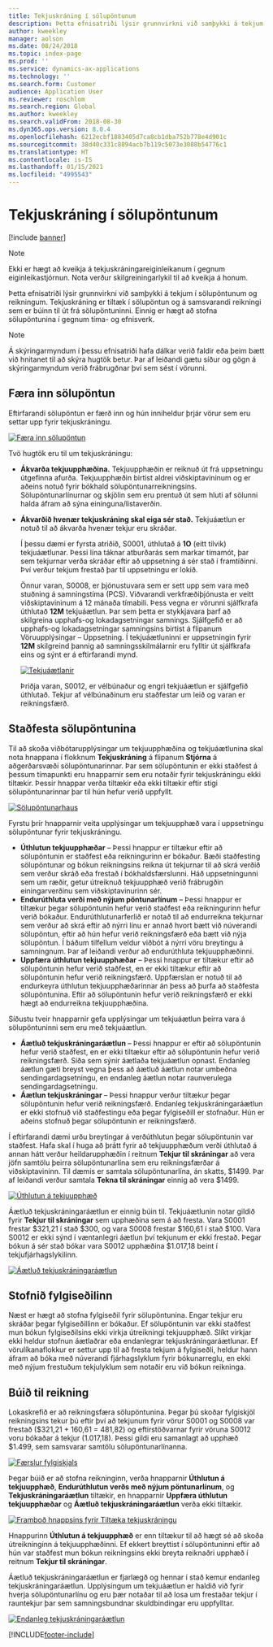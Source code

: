 ```yaml
---
title: Tekjuskráning í sölupöntunum
description: Þetta efnisatriði lýsir grunnvirkni við samþykki á tekjum í sölupöntunum og reikningum. Tekjuskráning er tiltæk í sölupöntuninni og á samsvarandi reikningi sem er búinn til út frá sölupöntuninni.
author: kweekley
manager: aolson
ms.date: 08/24/2018
ms.topic: index-page
ms.prod: ''
ms.service: dynamics-ax-applications
ms.technology: ''
ms.search.form: Customer
audience: Application User
ms.reviewer: roschlom
ms.search.region: Global
ms.author: kweekley
ms.search.validFrom: 2018-08-30
ms.dyn365.ops.version: 8.0.4
ms.openlocfilehash: 6212ecbf1883405d7ca8cb1dba752b778e4d901c
ms.sourcegitcommit: 38d40c331c8894acb7b119c5073e3088b54776c1
ms.translationtype: HT
ms.contentlocale: is-IS
ms.lasthandoff: 01/15/2021
ms.locfileid: "4995543"
---
```

# <a name="revenue-recognition-on-sales-orders"></a>Tekjuskráning í sölupöntunum

[!include [banner](../includes/banner.md)]

> [!NOTE]
> Ekki er hægt að kveikja á tekjuskráningareiginleikanum í gegnum eiginleikastjórnun. Nota verður skilgreiningarlykil til að kveikja á honum.

Þetta efnisatriði lýsir grunnvirkni við samþykki á tekjum í sölupöntunum og reikningum. Tekjuskráning er tiltæk í sölupöntun og á samsvarandi reikningi sem er búinn til út frá sölupöntuninni. Einnig er hægt að stofna sölupöntunina í gegnum tíma- og efnisverk.

> [!NOTE]
> Á skýringarmyndum í þessu efnisatriði hafa dálkar verið faldir eða þeim bætt við hnitanet til að skýra hugtök betur. Þar af leiðandi gætu síður og gögn á skýringarmyndum verið frábrugðnar því sem sést í vörunni.

## <a name="enter-a-sales-order"></a>Færa inn sölupöntun

Eftirfarandi sölupöntun er færð inn og hún inniheldur þrjár vörur sem eru settar upp fyrir tekjuskráningu.

[![Færa inn sölupöntun](./media/revenue-recognition-so-basic-sales-order-header.png)](./media/revenue-recognition-so-basic-sales-order-header.png)

Tvö hugtök eru til um tekjuskráningu:

- **Ákvarða tekjuupphæðina.** Tekjuupphæðin er reiknuð út frá uppsetningu útgefinna afurða. Tekjuupphæðin birtist aldrei viðskiptavininum og er aðeins notuð fyrir bókhald sölupöntunarreikningsins. Sölupöntunarlínurnar og skjölin sem eru prentuð út sem hluti af sölunni halda áfram að sýna eininguna/listaverðin.
- **Ákvarðið hvenær tekjuskráning skal eiga sér stað.** Tekjuáætlun er notuð til að ákvarða hvenær tekjur eru skráðar.

    Í þessu dæmi er fyrsta atriðið, S0001, úthlutað á **1O** (eitt tilvik) tekjuáætlunar. Þessi lína táknar atburðarás sem markar tímamót, þar sem tekjurnar verða skráðar eftir að uppsetning á sér stað í framtíðinni. Því verður tekjum frestað þar til uppsetningu er lokið.

    Önnur varan, S0008, er þjónustuvara sem er sett upp sem vara með stuðning á samningstíma (PCS). Viðvarandi verkfræðiþjónusta er veitt viðskiptavininum á 12 mánaða tímabili. Þess vegna er vörunni sjálfkrafa úthlutað **12M** tekjuáætlun. Þar sem þetta er stykkjavara þarf að skilgreina upphafs-og lokadagsetningar samnings. Sjálfgefið er að upphafs-og lokadagsetningar samningsins birtist á flipanum Vöruupplýsingar – Uppsetning. Í tekjuáætluninni er uppsetningin fyrir **12M** skilgreind þannig að samningsskilmálarnir eru fylltir út sjálfkrafa eins og sýnt er á eftirfarandi mynd.

    [![Tekjuáætlanir](./media/revenue-recognition-so-basic-revenue-schedules.png)](./media/revenue-recognition-so-basic-revenue-schedules.png)

    Þriðja varan, S0012, er vélbúnaður og engri tekjuáætlun er sjálfgefið úthlutað. Tekjur af vélbúnaðinum eru staðfestar um leið og varan er reikningsfærð.

## <a name="confirm-the-sales-order"></a>Staðfesta sölupöntunina

Til að skoða viðbótarupplýsingar um tekjuupphæðina og tekjuáætlunina skal nota hnappana í flokknum **Tekjuskráning** á flipanum **Stjórna** á aðgerðarsvæði sölupöntunarinnar. Þar sem sölupöntunin er ekki staðfest á þessum tímapunkti eru hnapparnir sem eru notaðir fyrir tekjuskráningu ekki tiltækir. Þessir hnappar verða tiltækir eða ekki tiltækir eftir stigi sölupöntunarinnar þar til hún hefur verið uppfyllt.

[![Sölupöntunarhaus](./media/revenue-recognition-so-basic-sales-order-header-02.png)](./media/revenue-recognition-so-basic-sales-order-header-02.png)

Fyrstu þrír hnapparnir veita upplýsingar um tekjuupphæð vara í uppsetningu sölupöntunar fyrir tekjuskráningu.

- **Úthlutun tekjuupphæðar** – Þessi hnappur er tiltækur eftir að sölupöntunin er staðfest eða reikningurinn er bókaður. Bæði staðfesting sölupöntunar og bókun reikningsins reikna út tekjurnar til að skrá verðið sem verður skráð eða frestað í bókhaldsfærslunni. Háð uppsetningunni sem um ræðir, getur útreiknuð tekjuupphæð verið frábrugðin einingarverðinu sem viðskiptavinurinn sér.
- **Endurúthluta verði með nýjum pöntunarlínum** – Þessi hnappur er tiltækur þegar sölupöntunin hefur verið staðfest eða reikningurinn hefur verið bókaður. Endurúthlutunarferlið er notað til að endurreikna tekjurnar sem verður að skrá eftir að nýrri línu er annað hvort bætt við núverandi sölupöntun, eftir að hún hefur verið reikningsfærð eða bætt við nýja sölupöntun. Í báðum tilfellum veldur viðbót á nýrri vöru breytingu á samningnum. Þar af leiðandi verður að endurúthluta tekjuupphæðinni.
- **Uppfæra úthlutun tekjuupphæðar** – Þessi hnappur er tiltækur eftir að sölupöntunin hefur verið staðfest, en er ekki tiltækur eftir að sölupöntunin hefur verið reikningsfærð. Uppfærslan er notuð til að endurkeyra úthlutun tekjuupphæðarinnar án þess að þurfa að staðfesta sölupöntunina. Eftir að sölupöntunin hefur verið reikningsfærð er ekki hægt að endurreikna tekjuupphæðina.

Síðustu tveir hnapparnir gefa upplýsingar um tekjuáætlun þeirra vara á sölupöntuninni sem eru með tekjuáætlun.

- **Áætluð tekjuskráningaráætlun** – Þessi hnappur er eftir að sölupöntunin hefur verið staðfest, en er ekki tiltækur eftir að sölupöntunin hefur verið reikningsfærð. Síða sem sýnir áætlaða tekjuáætlun opnast. Endanleg áætlun gæti breyst vegna þess að áætluð áætlun notar umbeðna sendingardagsetningu, en endanleg áætlun notar raunverulega sendingardagsetningu.
- **Áætlun tekjuskráningar** – Þessi hnappur verður tiltækur þegar sölupöntunin hefur verið reikningsfærð. Endanleg tekjuskráningaráætlun er ekki stofnuð við staðfestingu eða þegar fylgiseðill er stofnaður. Hún er aðeins stofnuð þegar sölupöntunin er reikningsfærð.

Í eftirfarandi dæmi urðu breytingar á verðúthlutun þegar sölupöntunin var staðfest. Hafa skal í huga að þrátt fyrir að tekjuupphæðum verði úthlutað á annan hátt verður heildarupphæðin í reitnum **Tekjur til skráningar** að vera jöfn samtölu þeirra sölupöntunarlína sem eru reikningsfærðar á viðskiptavininn. Til dæmis er samtala sölupöntunarlína, án skatts, $1499. Þar af leiðandi verður samtala **Tekna til skráningar** einnig að vera $1499.

[![Úthlutun á tekjuupphæð](./media/revenue-recognition-so-basic-revenue-price-allocation.png)](./media/revenue-recognition-so-basic-revenue-price-allocation.png)

Áætluð tekjuskráningaráætlun er einnig búin til. Tekjuáætlunin notar gildið fyrir **Tekjur til skráningar** sem upphæðina sem á að fresta. Vara S0001 frestar $321,21 í stað $300, og vara S0008 frestar $160,61 í stað $100. Vara S0012 er ekki sýnd í væntanlegri áætlun því tekjunum er ekki frestað. Þegar bókun á sér stað bókar vara S0012 upphæðina $1.017,18 beint í tekjufjárhagslykilinn.

[![Áætluð tekjuskráningaráætlun](./media/revenue-recognition-so-basic-expected-rev-rec-schedule.png)](./media/revenue-recognition-so-basic-expected-rev-rec-schedule.png)

## <a name="create-the-packing-slip"></a>Stofnið fylgiseðilinn

Næst er hægt að stofna fylgiseðil fyrir sölupöntunina. Engar tekjur eru skráðar þegar fylgiseðillinn er bókaður. Ef sölupöntunin var ekki staðfest mun bókun fylgiseðilsins ekki virkja útreikningi tekjuupphæð. Slíkt virkjar ekki heldur stofnun áætlaðrar eða endanlegrar tekjuskráningaráætlunar. Ef vörulíkanaflokkur er settur upp til að fresta tekjum á fylgiseðli, heldur hann áfram að bóka með núverandi fjárhagslyklum fyrir bókunarreglu, en ekki með nýjum frestuðum tekjulyklum sem notaðir eru við bókun reikninga.

## <a name="create-the-invoice"></a>Búið til reikning

Lokaskrefið er að reikningsfæra sölupöntunina. Þegar þú skoðar fylgiskjöl reikningsins tekur þú eftir því að tekjunum fyrir vörur S0001 og S0008 var frestað ($321,21 + 160,61 = 481,82) og eftirstöðvarnar fyrir vöruna S0012 voru bókaðar á tekjur (1.017,18). Þessi gildi eru samanlagt að upphæð $1.499, sem samsvarar samtölu sölupöntunarlínanna.

[![Færslur fylgiskjals](./media/revenue-recognition-so-voucher-transactions.png)](./media/revenue-recognition-so-voucher-transactions.png)

Þegar búið er að stofna reikninginn, verða hnapparnir **Úthlutun á tekjuupphæð**, **Endurúthlutun verðs með nýjum pöntunarlínum**, og **Tekjuskráningaráætlun** tiltækir, en hnapparnir **Uppfæra úthlutun tekjuupphæðar** og **Áætluð tekjuskráningaráætlun** verða ekki tiltækir.

[![Framboð hnappsins fyrir Tiltæka tekjuskráningu](./media/revenue-recognition-so-basic-after-invoice-buttons.png)](./media/revenue-recognition-so-basic-after-invoice-buttons.png)

Hnappurinn **Úthlutun á tekjuupphæð** er enn tiltækur til að hægt sé að skoða útreikninginn á tekjuupphæðinni. Ef ekkert breyttist í sölupöntuninni eftir að hún var staðfest mun bókun reikningsins ekki breyta reiknaðri upphæð í reitnum **Tekjur til skráningar**.

Áætluð tekjuskráningaráætlun er fjarlægð og hennar í stað kemur endanleg tekjuskráningaráætlun. Upplýsingum um tekjuáætlun er haldið við fyrir hverja sölupöntunarlínu og eru þær notaðar til að losa um frestaðar tekjur í rauntekjur þar sem samningsbundnar skuldbindingar eru uppfylltar.

[![Endanleg tekjuskráningaráætlun](./media/revenue-recognition-so-revenue-recognition-schedule.png)](./media/revenue-recognition-so-revenue-recognition-schedule.png)


[!INCLUDE[footer-include](../../includes/footer-banner.md)]